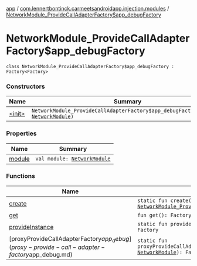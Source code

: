 [app](../../index.md) / [com.lennertbontinck.carmeetsandroidapp.injection.modules](../index.md) / [NetworkModule_ProvideCallAdapterFactory$app_debugFactory](./index.md)

# NetworkModule_ProvideCallAdapterFactory$app_debugFactory

`class NetworkModule_ProvideCallAdapterFactory$app_debugFactory : Factory<Factory>`

### Constructors

| Name | Summary |
|---|---|
| [&lt;init&gt;](-init-.md) | `NetworkModule_ProvideCallAdapterFactory$app_debugFactory(module: `[`NetworkModule`](../-network-module/index.md)`)` |

### Properties

| Name | Summary |
|---|---|
| [module](module.md) | `val module: `[`NetworkModule`](../-network-module/index.md) |

### Functions

| Name | Summary |
|---|---|
| [create](create.md) | `static fun create(module: `[`NetworkModule`](../-network-module/index.md)`): `[`NetworkModule_ProvideCallAdapterFactory$app_debugFactory`](./index.md) |
| [get](get.md) | `fun get(): Factory` |
| [provideInstance](provide-instance.md) | `static fun provideInstance(module: `[`NetworkModule`](../-network-module/index.md)`): Factory` |
| [proxyProvideCallAdapterFactory$app_debug](proxy-provide-call-adapter-factory$app_debug.md) | `static fun proxyProvideCallAdapterFactory$app_debug(instance: `[`NetworkModule`](../-network-module/index.md)`): Factory` |
